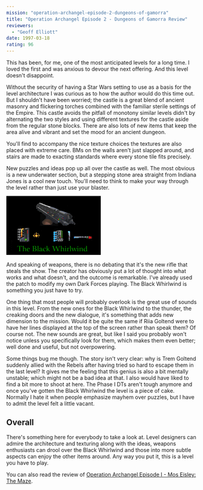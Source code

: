 ```yaml
---
mission: "operation-archangel-episode-2-dungeons-of-gamorra"
title: "Operation Archangel Episode 2 - Dungeons of Gamorra Review"
reviewers: 
  - "Geoff Elliott"
date: 1997-03-18
rating: 96
---
```


This has been, for me, one of the most anticipated levels for a long time. I loved the first and was anxious to devour the next offering. And this level doesn't disappoint.

Without the security of having a Star Wars setting to use as a basis for the level architecture I was curious as to how the author would do this time out. But I shouldn't have been worried; the castle is a great blend of ancient masonry and flickering torches combined with the familiar sterile settings of the Empire. This castle avoids the pitfall of monotony similar levels didn't by alternating the two styles and using different textures for the castle aside from the regular stone blocks. There are also lots of new items that keep the area alive and vibrant and set the mood for an ancient dungeon.

You'll find to accompany the nice texture choices the textures are also placed with extreme care. BMs on the walls aren't just slapped around, and stairs are made to exacting standards where every stone tile fits precisely.

New puzzles and ideas pop up all over the castle as well. The most obvious is a new underwater section, but a stepping stone area straight from Indiana Jones is a cool new touch. You'll need to think to make your way through the level rather than just use your blaster.

![Archangel 2 screenshot](./black_whirlwind.png "The castle and other settings may be great, but what steals the show is the new weapon you find: The Black Whirlwind.")

And speaking of weapons, there is no debating that it's the new rifle that steals the show. The creator has obviously put a lot of thought into what works and what doesn't, and the outcome is remarkable. I've already used the patch to modify my own Dark Forces playing. The Black Whirlwind is something you just have to try.

One thing that most people will probably overlook is the great use of sounds in this level. From the new ones for the Black Whirlwind to the thunder, the creaking doors and the new dialogue, it's something that adds new dimension to the mission. Would it be quite the same if Riia Goltend were to have her lines displayed at the top of the screen rather than speak them? Of course not. The new sounds are great, but like I said you probably won't notice unless you specifically look for them, which makes them even better; well done and useful, but not overpowering.

Some things bug me though. The story isn't very clear: why is Trem Goltend suddenly allied with the Rebels after having tried so hard to escape them in the last level? It gives me the feeling that this genius is also a bit mentally unstable; which might not be a bad idea at that. I also would have liked to find a bit more to shoot at here. The Phase I DTs aren't tough anymore and once you've gotten the Black Whirlwind the level is a piece of cake. Normally I hate it when people emphasize mayhem over puzzles, but I have to admit the level felt a little vacant.

## Overall

There's something here for everybody to take a look at. Level designers can admire the architecture and texturing along with the ideas, weapons enthusiasts can drool over the Black Whirlwind and those into more subtle aspects can enjoy the other items around. Any way you put it, this is a level you have to play.

You can also read the review of [Operation Archangel Episode I - Mos Eisley: The Maze](/missions/archangel/).
